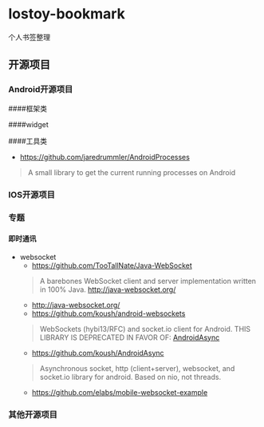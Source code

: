 # lostoy-bookmark
个人书签整理

## 开源项目

### Android开源项目

####框架类

####widget

####工具类
* https://github.com/jaredrummler/AndroidProcesses
> A small library to get the current running processes on Android

### IOS开源项目

### 专题

#### 即时通讯
* websocket
	- https://github.com/TooTallNate/Java-WebSocket
	> A barebones WebSocket client and server implementation written in 100% Java. http://java-websocket.org/
	- http://java-websocket.org/
	- https://github.com/koush/android-websockets
	> WebSockets (hybi13/RFC) and socket.io client for Android.
	> THIS LIBRARY IS DEPRECATED IN FAVOR OF:
[AndroidAsync](https://github.com/koush/AndroidAsync)
	- https://github.com/koush/AndroidAsync
	> Asynchronous socket, http (client+server), websocket, and socket.io library for android. Based on nio, not threads.
	- https://github.com/elabs/mobile-websocket-example

### 其他开源项目
